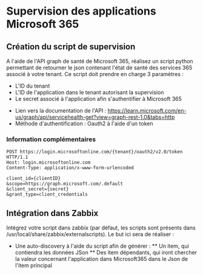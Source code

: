 # Supervision des applications Microsoft 365

## Création du script de supervision

A l'aide de l'API graph de santé de Microsoft 365, réalisez un script python permettant de retourner le json contenant l'état de santé des services 365 associé à votre tenant. Ce script doit prendre en charge 3 paramètres :
* L'ID du tenant
* L'ID de l'application dans le tenant autorisant la supervision
* Le secret associé à l'application afin s'authentifier à Microsoft 365

- Lien vers la documentation de l'API : https://learn.microsoft.com/en-us/graph/api/servicehealth-get?view=graph-rest-1.0&tabs=http
- Méthode d'authentification : Oauth2 à l'aide d'un token

### Information complémentaires

```
POST https://login.microsoftonline.com/{tenant}/oauth2/v2.0/token HTTP/1.1
Host: login.microsoftonline.com
Content-Type: application/x-www-form-urlencoded

client_id={clientID}
&scope=https://graph.microsoft.com/.default
&client_secret={secret}
&grant_type=client_credentials
```


## Intégration dans Zabbix

Intégrez votre script dans zabbix (par défaut, les scripts sont présents dans /usr/local/share/zabbix/externalscripts).
Le but ici sera de réaliser :
* Une auto-discovery à l'aide du script afin de générer :
** Un item, qui contiendra les données JSon
** Des item dépendants, qui iront chercher la valeur concernant l'application dans Microsoft365 dans le Json de l'item principal
